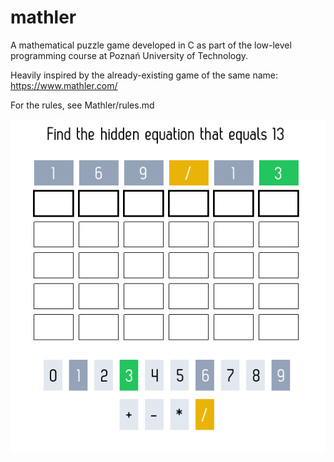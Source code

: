 # mathler
A mathematical puzzle game developed in C as part of the low-level programming course at Poznań University of Technology.

Heavily inspired by the already-existing game of the same name:
https://www.mathler.com/

For the rules, see Mathler/rules.md

![preview](https://github.com/Sazer54/mathler/blob/main/preview.png)
